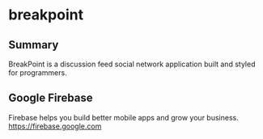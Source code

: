 # breakpoint

## Summary

BreakPoint is a discussion feed social network application built and styled for programmers.



## Google Firebase
Firebase helps you build better mobile apps and grow your business.
https://firebase.google.com
